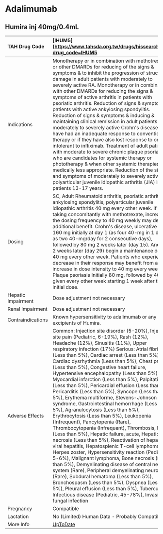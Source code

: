 # Adalimumab

## Humira inj 40mg/0.4mL

| TAH Drug Code      | [IHUM5](https://www.tahsda.org.tw/drugs/hissearch.php?drug_code=IHUM5                                                                                                                                                                                                                                                                                                                                                                                                                                                                                                                                                                                                                                                                                                                                                                                                                                                                                                                                                                                                                                                                                                                                                                                                                                                                                                               |
|:-------------------|:------------------------------------------------------------------------------------------------------------------------------------------------------------------------------------------------------------------------------------------------------------------------------------------------------------------------------------------------------------------------------------------------------------------------------------------------------------------------------------------------------------------------------------------------------------------------------------------------------------------------------------------------------------------------------------------------------------------------------------------------------------------------------------------------------------------------------------------------------------------------------------------------------------------------------------------------------------------------------------------------------------------------------------------------------------------------------------------------------------------------------------------------------------------------------------------------------------------------------------------------------------------------------------------------------------------------------------------------------------------------------------|
| Indications        | Monotherapy or in combination with methotrexate or other DMARDs for reducing of the signs & symptoms & to inhibit the progression of structural damage in adult patients with moderately to severely active RA. Monotherapy or in combination with other DMARDs for reducing the signs & symptoms of active arthritis in patients with psoriatic arthritis. Reduction of signs & symptoms in patients with active ankylosing spondylitis. Reduction of signs & symptoms & inducing & maintaining clinical remission in adult patients with moderately to severely active Crohn's disease who have had an inadequate response to conventional therapy or if they have also lost response to or are intolerant to infliximab. Treatment of adult patients with moderate to severe chronic plaque psoriasis who are candidates for systemic therapy or phototherapy & when other systemic therapies are medically less appropriate. Reduction of the signs and symptoms of moderately to severely active polyarticular juvenile idiopathic arthritis (JIA) in patients 13-17 years.                                                                                                                                                                                                                                                                                                    |
| Dosing             | SC, Adult Rheumatoid arthritis, psoriatic arthritis, ankylosing spondylitis, polyarticular juvenile idiopathic arthritis 40 mg every other week. If not taking concomitantly with methotrexate, increasing the dosing frequency to 40 mg weekly may derive additional benefit. Crohn's disease, ulcerative colitis 160 mg initially at day 1 (as four 40-mg in 1 day or as two 40-mg/day for 2 consecutive days), followed by 80 mg 2 weeks later (day 15). Another 2 weeks later (day 29) begin a maintenance dose of 40 mg every other week. Patients who experience decrease in their response may benefit from an increase in dose intensity to 40 mg every week. Plaque psoriasis Initially 80 mg, followed by 40 mg given every other week starting 1 week after the initial dose.                                                                                                                                                                                                                                                                                                                                                                                                                                                                                                                                                                                            |
| Hepatic Impairment | Dose adjustment not necessary                                                                                                                                                                                                                                                                                                                                                                                                                                                                                                                                                                                                                                                                                                                                                                                                                                                                                                                                                                                                                                                                                                                                                                                                                                                                                                                                                       |
| Renal Impairment   | Dose adjustment not necessary                                                                                                                                                                                                                                                                                                                                                                                                                                                                                                                                                                                                                                                                                                                                                                                                                                                                                                                                                                                                                                                                                                                                                                                                                                                                                                                                                       |
| Contraindications  | Known hypersensitivity to adalimumab or any of the excipients of Humira.                                                                                                                                                                                                                                                                                                                                                                                                                                                                                                                                                                                                                                                                                                                                                                                                                                                                                                                                                                                                                                                                                                                                                                                                                                                                                                            |
| Adverse Effects    | Common: Injection site disorder (5-20%), Injection site pain (Pediatric, 6-19%), Rash (12%), Headache (12%), Sinusitis (11%), Upper respiratory infection (17%) Serious: Atrial fibrillation (Less than 5%), Cardiac arrest (Less than 5%), Cardiac dysrhythmia (Less than 5%), Chest pain (Less than 5%), Congestive heart failure, Hypertensive encephalopathy (Less than 5%), Myocardial infarction (Less than 5%), Palpitations (Less than 5%), Pericardial effusion (Less than 5%), Pericarditis (Less than 5%), Syncope (Less than 5%), Erythema multiforme, Stevens-Johnson syndrome, Gastrointestinal hemorrhage (Less than 5%), Agranulocytosis (Less than 5%), Erythrocytosis (Less than 5%), Leukopenia (Infrequent), Pancytopenia (Rare), Thrombocytopenia (Infrequent), Thrombosis, Leg (Less than 5%), Hepatic failure, acute, Hepatic necrosis (Less than 5%), Reactivation of hepatitis B viral hepatitis, Hepatosplenic T-cell lymphoma, Herpes zoster, Hypersensitivity reaction (Pediatric, 5-6%), Malignant lymphoma, Bone necrosis (Less than 5%), Demyelinating disease of central nervous system (Rare), Peripheral demyelinating neuropathy (Rare), Subdural hematoma (Less than 5%), Bronchospasm (Less than 5%), Dyspnea (Less than 5%), Pleural effusion (Less than 5%), Tuberculosis, Infectious disease (Pediatric, 45-78%), Invasive fungal infection |
| Pregnancy          | Compatible                                                                                                                                                                                                                                                                                                                                                                                                                                                                                                                                                                                                                                                                                                                                                                                                                                                                                                                                                                                                                                                                                                                                                                                                                                                                                                                                                                          |
| Lactation          | No (Limited) Human Data - Probably Compatible                                                                                                                                                                                                                                                                                                                                                                                                                                                                                                                                                                                                                                                                                                                                                                                                                                                                                                                                                                                                                                                                                                                                                                                                                                                                                                                                       |
| More Info          | [UpToDate](https://www.uptodate.com/contents/adalimumab-drug-information)                                                                                                                                                                                                                                                                                                                                                                                                                                                                                                                                                                                                                                                                                                                                                                                                                                                                                                                                                                                                                                                                                                                                                                                                                                                                                                           |

